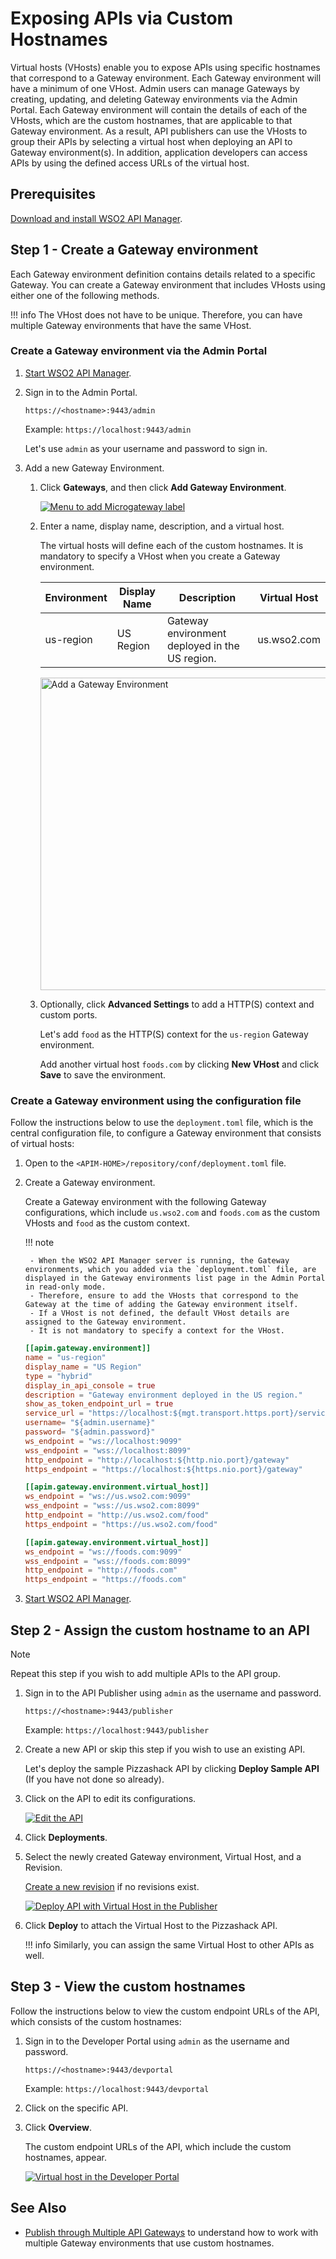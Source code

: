 # Exposing APIs via Custom Hostnames

Virtual hosts (VHosts) enable you to expose APIs using specific hostnames that correspond to a Gateway environment. Each Gateway environment will have a minimum of one VHost. Admin users can manage Gateways by creating, updating, and deleting Gateway environments via the Admin Portal. Each Gateway environment will contain the details of each of the VHosts, which are the custom hostnames, that are applicable to that Gateway environment. As a result, API publishers can use the VHosts to group their APIs by selecting a virtual host when deploying an API to Gateway environment(s). In addition, application developers can access APIs by using the defined access URLs of the virtual host.

## Prerequisites

[Download and install WSO2 API Manager]({{base_path}}/install-and-setup/install/installing-the-product/installing-the-product/).

## Step 1 - Create a Gateway environment

Each Gateway environment definition contains details related to a specific Gateway. You can create a Gateway environment that includes VHosts using either one of the following methods. 

!!! info
    The VHost does not have to be unique. Therefore, you can have multiple Gateway environments that have the same VHost.

### Create a Gateway environment via the Admin Portal

1. [Start WSO2 API Manager]({{base_path}}/install-and-setup/install/running-the-product/#starting-the-server).

2.  Sign in to the Admin Portal.
     
     `https://<hostname>:9443/admin` 
   
     Example: `https://localhost:9443/admin`

     Let's use `admin` as your username and password to sign in.

3.  Add a new Gateway Environment.

     1. Click **Gateways**, and then click **Add Gateway Environment**.

         [![Menu to add Microgateway label]({{base_path}}/assets/img/learn/add-gateway-environment-menu.png)]({{base_path}}/assets/img/learn/add-gateway-environment-menu.png)

     2. Enter a name, display name, description, and a virtual host.

         The virtual hosts will define each of the custom hostnames. It is mandatory to specify a VHost when you create a Gateway environment.

          | **Environment** | **Display Name** | **Description**                               | **Virtual Host** |
          |-------------|--------------|-------------------------------------------|--------------|
          | us-region   | US Region    | Gateway environment deployed in the US region. | us.wso2.com  |

          <a href="{{base_path}}/assets/img/learn/add-gateway-environment.png">
              <img src="{{base_path}}/assets/img/learn/add-gateway-environment.png" alt="Add a Gateway Environment"
              title="Add a Gateway Environment" width="500px" />
          </a>

     3. Optionally, click **Advanced Settings** to add a HTTP(S) context and custom ports.

         Let's add `food` as the HTTP(S) context for the `us-region` Gateway environment.

          Add another virtual host `foods.com` by clicking **New VHost** and click **Save** to save the environment.

### Create a Gateway environment using the configuration file

Follow the instructions below to use the `deployment.toml` file, which is the central configuration file, to configure a Gateway environment that consists of virtual hosts:

1. Open to the `<APIM-HOME>/repository/conf/deployment.toml` file.

2. Create a Gateway environment.

     Create a Gateway environment with the following Gateway configurations, which include `us.wso2.com` and `foods.com` as the custom VHosts and `food` as the custom context.

    !!! note

        - When the WSO2 API Manager server is running, the Gateway environments, which you added via the `deployment.toml` file, are displayed in the Gateway environments list page in the Admin Portal in read-only mode. 
        - Therefore, ensure to add the VHosts that correspond to the Gateway at the time of adding the Gateway environment itself.
        - If a VHost is not defined, the default VHost details are assigned to the Gateway environment.
        - It is not mandatory to specify a context for the VHost.

    ```toml
    [[apim.gateway.environment]]
    name = "us-region"
    display_name = "US Region"
    type = "hybrid"
    display_in_api_console = true
    description = "Gateway environment deployed in the US region."
    show_as_token_endpoint_url = true
    service_url = "https://localhost:${mgt.transport.https.port}/services/"
    username= "${admin.username}"
    password= "${admin.password}"
    ws_endpoint = "ws://localhost:9099"
    wss_endpoint = "wss://localhost:8099"
    http_endpoint = "http://localhost:${http.nio.port}/gateway"
    https_endpoint = "https://localhost:${https.nio.port}/gateway"

    [[apim.gateway.environment.virtual_host]]
    ws_endpoint = "ws://us.wso2.com:9099"
    wss_endpoint = "wss://us.wso2.com:8099"
    http_endpoint = "http://us.wso2.com/food"
    https_endpoint = "https://us.wso2.com/food"

    [[apim.gateway.environment.virtual_host]]
    ws_endpoint = "ws://foods.com:9099"
    wss_endpoint = "wss://foods.com:8099"
    http_endpoint = "http://foods.com"
    https_endpoint = "https://foods.com"
    ```

3. [Start WSO2 API Manager]({{base_path}}/install-and-setup/install/running-the-product/#starting-the-server).

## Step 2 - Assign the custom hostname to an API

<html>
<div class="admonition note">
<p class="admonition-title">Note</p>
<p>Repeat this step if you wish to add multiple APIs to the API group.</p>
</div> 
</html>

1.  Sign in to the API Publisher using `admin` as the username and password.

     `https://<hostname>:9443/publisher` 
   
     Example: `https://localhost:9443/publisher`

2.  Create a new API or skip this step if you wish to use an existing API.
     
     Let's deploy the sample Pizzashack API by clicking **Deploy Sample API** (If you have not done so already).

3.  Click on the API to edit its configurations.

     [![Edit the API]({{base_path}}/assets/img/learn/select-api.png)]({{base_path}}/assets/img/learn/select-api.png)

4.  Click **Deployments**.

5.  Select the newly created Gateway environment, Virtual Host, and a Revision.

     [Create a new revision]({{base_path}}/design/create-api/create-api-revisions/) if no revisions exist.

     [![Deploy API with Virtual Host in the Publisher]({{base_path}}/assets/img/learn/deploy-api-with-vhost.png)]({{base_path}}/assets/img/learn/deploy-api-with-vhost.png)

6. Click **Deploy** to attach the Virtual Host to the Pizzashack API.
   
    !!! info
        Similarly, you can assign the same Virtual Host to other APIs as well.

## Step 3 - View the custom hostnames

Follow the instructions below to view the custom endpoint URLs of the API, which consists of the custom hostnames:

1. Sign in to the Developer Portal using `admin` as the username and password.

     `https://<hostname>:9443/devportal` 
   
     Example: `https://localhost:9443/devportal`

2. Click on the specific API.

3. Click **Overview**.

     The custom endpoint URLs of the API, which include the custom hostnames, appear.

     [![Virtual host in the Developer Portal]({{base_path}}/assets/img/learn/virtual-host-in-devportal.png)]({{base_path}}/assets/img/learn/virtual-host-in-devportal.png)

## See Also

- [Publish through Multiple API Gateways]({{base_path}}/deploy/deploy-api/publish-through-multiple-api-gateways/) to understand how to work with multiple Gateway environments that use custom hostnames. 

